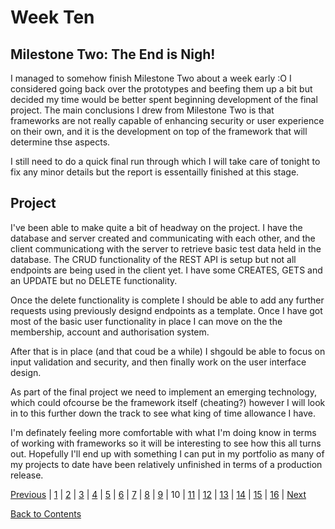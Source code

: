 # Week Ten

## Milestone Two: The End is Nigh!

I managed to somehow finish Milestone Two about a week early :O I considered going back over the prototypes and beefing them up a bit but decided my time would be better spent beginning development of the final project. The main conclusions I drew from Milestone Two is that frameworks are not really capable of enhancing security or user experience on their own, and it is the development on top of the framework that will determine thse aspects.

I still need to do a quick final run through which I will take care of tonight to fix any minor details but the report is essentailly finished at this stage.

## Project

I've been able to make quite a bit of headway on the project. I have the database and server created and communicating with each other, and the client communicationg with the server to retrieve basic test data held in the database. The CRUD functionality of the REST API is setup but not all endpoints are being used in the client yet. I have some CREATES, GETS and an UPDATE but no DELETE functionality.

Once the delete functionality is complete I should be able to add any further requests using previously designd endpoints as a template. Once I have got most of the basic user functionality in place I can move on the the membership, account and authorisation system.

After that is in place (and that coud be a while) I shgould be able to focus on input validation and security, and then finally work on the user interface design.

As part of the final project we need to implement an emerging technology, which could ofcourse be the framework itself (cheating?) however I will look in to this further down the track to see what king of time allowance I have.

I'm definately feeling more comfortable with what I'm doing know in terms of working with frameworks so it will be interesting to see how this all turns out. Hopefully I'll end up with something I can put in my portfolio as many of my projects to date have been relatively unfinished in terms of a production release.

[Previous](https://github.com/Jason-MacDonald/WEB701-Journal/blob/master/week-nine.md) |
[1](https://github.com/Jason-MacDonald/WEB701-Journal/blob/master/week-one.md) |
[2](https://github.com/Jason-MacDonald/WEB701-Journal/blob/master/week-two.md) |
[3](https://github.com/Jason-MacDonald/WEB701-Journal/blob/master/week-three.md) |
[4](https://github.com/Jason-MacDonald/WEB701-Journal/blob/master/week-four.md) |
[5](https://github.com/Jason-MacDonald/WEB701-Journal/blob/master/week-five.md) |
[6](https://github.com/Jason-MacDonald/WEB701-Journal/blob/master/week-six.md) |
[7](https://github.com/Jason-MacDonald/WEB701-Journal/blob/master/week-seven.md) |
[8](https://github.com/Jason-MacDonald/WEB701-Journal/blob/master/week-eight.md) |
[9](https://github.com/Jason-MacDonald/WEB701-Journal/blob/master/week-nine.md) |
10 |
[11](https://github.com/Jason-MacDonald/WEB701-Journal/blob/master/week-eleven.md) |
[12](https://github.com/Jason-MacDonald/WEB701-Journal/blob/master/week-twelve.md) |
[13](https://github.com/Jason-MacDonald/WEB701-Journal/blob/master/week-thirteen.md) |
[14](https://github.com/Jason-MacDonald/WEB701-Journal/blob/master/week-fourteen.md) |
[15](https://github.com/Jason-MacDonald/WEB701-Journal/blob/master/week-fifteen.md) |
[16](https://github.com/Jason-MacDonald/WEB701-Journal/blob/master/week-sixteen.md) |
[Next](https://github.com/Jason-MacDonald/WEB701-Journal/blob/master/week-eleven.md)

[Back to Contents](https://github.com/Jason-MacDonald/WEB701-Journal/blob/master/contents.md)
